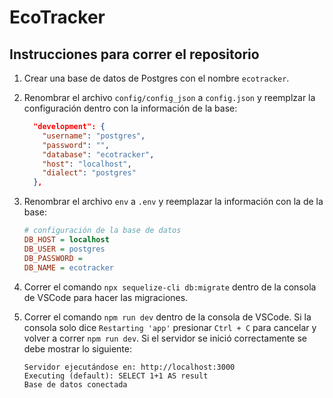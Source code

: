 # EcoTracker

## Instrucciones para correr el repositorio

1. Crear una base de datos de Postgres con el nombre `ecotracker`.
2. Renombrar el archivo `config/config_json` a `config.json` y reemplzar la configuración dentro con la información de la base:

    ```json
      "development": {
        "username": "postgres",
        "password": "",
        "database": "ecotracker",
        "host": "localhost",
        "dialect": "postgres"
      },
    ```

3. Renombrar el archivo `env` a `.env` y reemplazar la información con la de la base:

    ```ini
    # configuración de la base de datos
    DB_HOST = localhost
    DB_USER = postgres
    DB_PASSWORD = 
    DB_NAME = ecotracker
    ```

4. Correr el comando `npx sequelize-cli db:migrate` dentro de la consola de VSCode para hacer las migraciones.

5. Correr el comando `npm run dev` dentro de la consola de VSCode. Si la consola solo dice `Restarting 'app'` presionar `Ctrl + C` para cancelar y volver a correr `npm run dev`. Si el servidor se inició correctamente se debe mostrar lo siguiente:

    ```
    Servidor ejecutándose en: http://localhost:3000
    Executing (default): SELECT 1+1 AS result
    Base de datos conectada
    ```